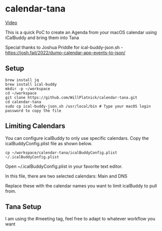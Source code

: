 # calendar-tana

[Video](https://share.cleanshot.com/zoaoYM)

This is a quick PoC to create an Agenda from your macOS calendar using iCalBuddy and bring them into Tana

Special thanks to Joshua Priddle for ical-buddy-json.sh - https://josh.fail/2022/dump-calendar-app-events-to-json/


## Setup

```
brew install jq
brew install ical-buddy
mkdir -p ~/workspace
cd ~/workspace
git clone https://github.com/WillPlatnick/calendar-tana.git
cd calendar-tana 
sudo cp ical-buddy-json.sh /usr/local/bin # Type your macOS login password to copy the file
```

## Limiting Calendars

You can configure icalBuddy to only use specific calendars. Copy the icalBuddyConfig.plist file as shown below.

```
cp ~/workspace/calendar-tana/icalBuddyConfig.plist ~/.icalBuddyConfig.plist
```

Open ~/.icalBuddyConfig.plist in your favorite text editor.

In this file, there are two selected calendars:
Main and DNS

Replace these with the calendar names you want to limit icalBuddy to pull from.


## Tana Setup

I am using the #meeting tag, feel free to adapt to whatever workflow you want
